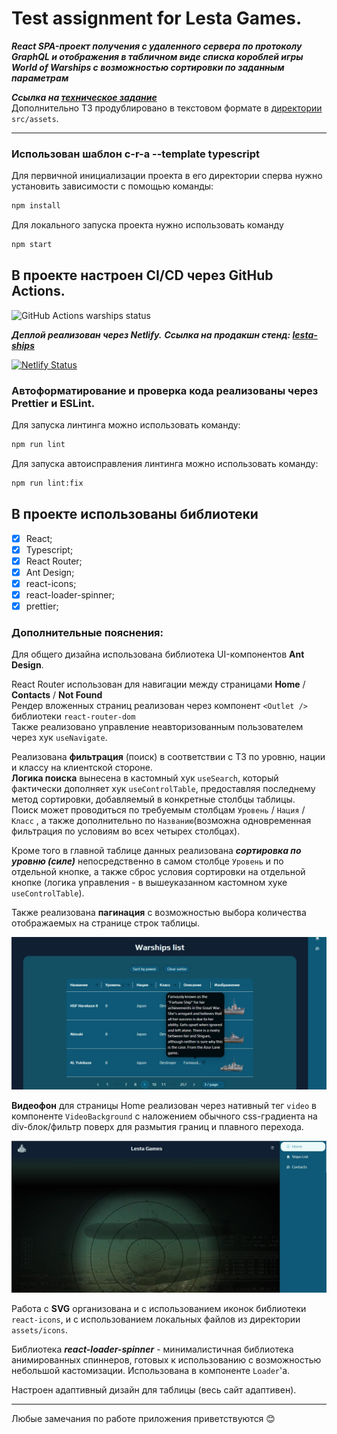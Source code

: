 # Test assignment for Lesta Games.

**_React SPA-проект получения с удаленного сервера по протоколу GraphQL и отображения в табличном виде списка короблей игры World of Warships с возможностью сортировки по заданным параметрам_**

**_Ссылка на [техническое задание](https://gist.github.com/nonamenix/fc7609de3ebe2642db6324bc962295b2)_**  
Дополнительно ТЗ продублировано в текстовом формате в [директории](https://github.com/KamajorQA/Lesta_Ships/tree/master/src/assets) `src/assets`.

---

### Использован шаблон c-r-a --template typescript

Для первичной инициализации проекта в его директории сперва нужно установить зависимости с помощью команды:

```sh
npm install
```

Для локального запуска проекта нужно использовать команду

```sh
npm start
```

## В проекте настроен CI/CD через GitHub Actions.

![GitHub Actions warships status](https://github.com/KamajorQA/Lesta_Ships/actions/workflows/lesta-ships.yml/badge.svg)

**_Деплой реализован через Netlify._**
**_Ссылка на продакшн стенд: [lesta-ships](https://lesta-ships.netlify.app/)_**

[![Netlify Status](https://api.netlify.com/api/v1/badges/46cde58e-7494-4cbd-8f4e-327ae8cb4902/deploy-status)](https://app.netlify.com/sites/lesta-ships/deploys)

### Автоформатирование и проверка кода реализованы через Prettier и ESLint.

Для запуска линтинга можно использовать команду:

```sh
npm run lint
```

Для запуска автоисправления линтинга можно использовать команду:

```sh
npm run lint:fix
```

## В проекте использованы библиотеки

- [x] React;
- [x] Typescript;
- [x] React Router;
- [x] Ant Design;
- [x] react-icons;
- [x] react-loader-spinner;
- [x] prettier;

### Дополнительные пояснения:

Для общего дизайна использована библиотека UI-компонентов **Ant Design**.

React Router использован для навигации между страницами **Home** / **Contacts** / **Not Found**  
Рендер вложенных страниц реализован через компонент `<Outlet />` библиотеки `react-router-dom`  
Также реализовано управление неавторизованным пользователем через хук `useNavigate`.

Реализована **фильтрация** (поиск) в соответствии с ТЗ по уровню, нации и классу на клиентской стороне.  
**Логика поиска** вынесена в кастомный хук `useSearch`, который фактически дополняет хук `useControlTable`, предоставляя последнему метод сортировки, добавляемый в конкретные столбцы таблицы.  
Поиск может проводиться по требуемым столбцам `Уровень` / `Нация` / `Класс` , а также дополнительно по `Названию`(возможна одновременная фильтрация по условиям во всех четырех столбцах).

Кроме того в главной таблице данных реализована **_сортировка по уровню (силе)_** непосредственно в самом столбце `Уровень` и по отдельной кнопке, а также сброс условия сортировки на отдельной кнопке (логика управления - в вышеуказанном кастомном хуке `useControlTable`).

Также реализована **пагинация** с возможностью выбора количества отображаемых на странице строк таблицы.

![Warships list](./src/assets/img/Warships%20List.jpg)

**Видеофон** для страницы Home реализован через нативный тег `video` в компоненте `VideoBackground` с наложением обычного css-градиента на div-блок/фильтр поверх для размытия границ и плавного перехода.

![Home page design](./src/assets/img/Home%20Page.jpg)

Работа с **SVG** организована и с использованием иконок библиотеки `react-icons`, и с использованием локальных файлов из директории `assets/icons`.

Библиотека **_react-loader-spinner_** - минималистичная библиотека анимированных спиннеров, готовых к использованию с возможностью небольшой кастомизации. Использована в компоненте `Loader`'а.

Настроен адаптивный дизайн для таблицы (весь сайт адаптивен).

---

Любые замечания по работе приложения приветствуются 😊
